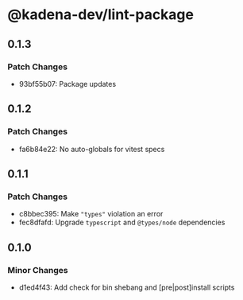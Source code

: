 # @kadena-dev/lint-package

## 0.1.3

### Patch Changes

- 93bf55b07: Package updates

## 0.1.2

### Patch Changes

- fa6b84e22: No auto-globals for vitest specs

## 0.1.1

### Patch Changes

- c8bbec395: Make `"types"` violation an error
- fec8dfafd: Upgrade `typescript` and `@types/node` dependencies

## 0.1.0

### Minor Changes

- d1ed4f43: Add check for bin shebang and \[pre|post]install scripts
